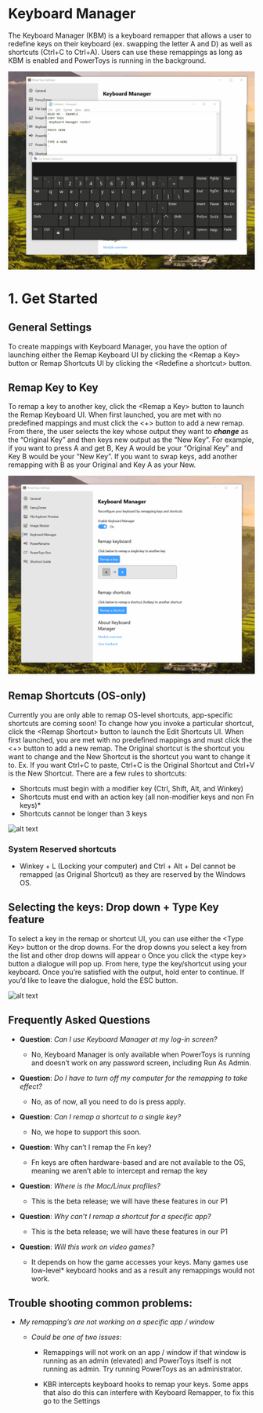 # Keyboard Manager 

The Keyboard Manager (KBM) is a keyboard remapper that allows a user to
redefine keys on their keyboard (ex. swapping the letter A and D) as
well as shortcuts (Ctrl+C to Ctrl+A). Users can use these remappings as
long as KBM is enabled and PowerToys is running in the background.

![alt text][example]

# 1\. Get Started  

## General Settings
To create mappings with Keyboard Manager, you have the option of launching either the Remap Keyboard UI by clicking the \<Remap a Key\> button or Remap Shortcuts UI by clicking the \<Redefine a shortcut\> button.


## Remap Key to Key
To remap a key to another key, click the \<Remap a Key\> button to
launch the Remap Keyboard UI. When first launched, you are met
with no predefined mappings and must click the \<+\> button to add
a new remap. From there, the user selects the key whose output
they want to ***change*** as the “Original Key” and then keys new
output as the “New Key”. For example, if you want to press A and
get B, Key A would be your “Original Key” and Key B would be your
“New Key”. If you want to swap keys, add another remapping with
B as your Original and Key A as your New.

![alt text][remapkey]

## Remap Shortcuts (OS-only)
Currently you are only able to remap OS-level shortcuts,
app-specific shortcuts are coming soon\! To change how you invoke
a particular shortcut, click the \<Remap Shortcut\> button to
launch the Edit Shortcuts UI. When first launched, you are met
with no predefined mappings and must click the \<+\> button to add
a new remap. The Original shortcut is the shortcut you want to
change and the New Shortcut is the shortcut you want to change it
to. Ex. If you want Ctrl+C to paste, Ctrl+C is the Original
Shortcut and Ctrl+V is the New Shortcut. There are a few rules to shortcuts:
   
- Shortcuts must begin with a modifier key (Ctrl, Shift, Alt, and Winkey)
- Shortcuts must end with an action key (all non-modifier keys and non Fn keys)\* 
- Shortcuts cannot be longer than 3 keys  

![alt text][remapshort]

### System Reserved shortcuts 
- Winkey + L (Locking your computer) and Ctrl + Alt + Del cannot be remapped (as Original Shortcut) as they are reserved by the Windows OS.

## Selecting the keys: Drop down + Type Key feature  
To select a key in the remap or shortcut UI, you can use either the
\<Type Key\> button or the drop downs. For the drop downs you select a key from the list and other drop downs will appear o Once you click the \<type key\> button a dialogue will pop up. From here, type the key/shortcut using your keyboard. Once you’re satisfied with the output, hold enter to continue. If you’d like to leave the dialogue, hold the ESC button.

![alt text][dropdowntypekey]

## Frequently Asked Questions

- **Question**: *Can I use Keyboard Manager at my log-in screen?*
  - No, Keyboard Manager is only available when PowerToys is running and doesn’t work on any password screen, including Run As Admin.

- **Question**: *Do I have to turn off my computer for the remapping to take effect?*
  - No, as of now, all you need to do is press apply.

- **Question**: *Can I remap a shortcut to a single key?*
  - No, we hope to support this soon.

- **Question**: Why can’t I remap the Fn key?
  - Fn keys are often hardware-based and are not available to the OS, meaning we aren’t able to intercept and remap the key

- **Question**: *Where is the Mac/Linux profiles?*
  - This is the beta release; we will have these features in our P1

- **Question**: *Why can’t I remap a shortcut for a specific app?*
  - This is the beta release; we will have these features in our P1

- **Question**: *Will this work on video games?*
  - It depends on how the game accesses your keys. Many games use low-level* keyboard hooks and as a result any remappings would not work.

## Trouble shooting common problems:

  - *My remapping’s are not working on a specific app / window*
    
      - *Could be one of two issues:*
        
          - Remappings will not work on an app / window if that window
            is running as an admin (elevated) and PowerToys itself is
            not running as admin. Try running PowerToys as an
            administrator.
        
          - KBR intercepts keyboard hooks to remap your keys. Some apps
            that also do this can interfere with Keyboard Remapper, to
            fix this go to the Settings

[example]: ../../../doc/images/keyboardmanager/example-cp.gif "Feature"
[remapkey]: ../../../doc/images/keyboardmanager/remapkeyboard_both.gif "Feature"
[remapshort]: .../../../doc/images/keyboardmanager/remapshort_both.gif "Feature"
[dropdowntypekey]: ../../../doc/images/keyboardmanager/dropdowntypekey.gif "Feature"
